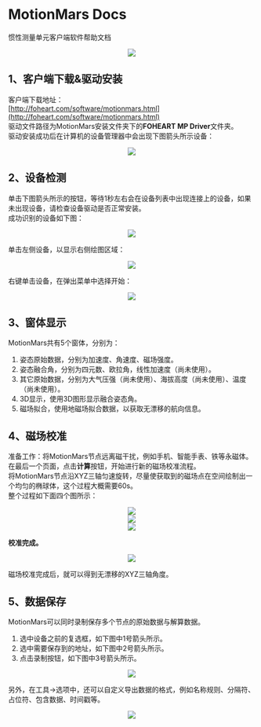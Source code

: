 # MotionMars Docs
惯性测量单元客户端软件帮助文档

<div align=center>
<img src="https://raw.githubusercontent.com/FOHEART/MotionMarsHelp/master/img/3dcube.png"/>
</div>

## 1、客户端下载&驱动安装
客户端下载地址：<br>
[http://foheart.com/software/motionmars.html](http://foheart.com/software/motionmars.html)<br>
驱动文件路径为MotionMars安装文件夹下的**FOHEART MP Driver**文件夹。<br>
驱动安装成功后在计算机的设备管理器中会出现下图箭头所示设备：<br>

<div align=center>
<img src="https://raw.githubusercontent.com/FOHEART/MotionMarsHelp/master/img/deviceinpc.png"/>
</div>

## 2、设备检测
单击下图箭头所示的按钮，等待1秒左右会在设备列表中出现连接上的设备，如果未出现设备，请检查设备驱动是否正常安装。<br>
成功识别的设备如下图：

<div align=center>
<img src="https://raw.githubusercontent.com/FOHEART/MotionMarsHelp/master/img/detectdevice.png"/>
</div>

单击左侧设备，以显示右侧绘图区域：

<div align=center>
<img src="https://raw.githubusercontent.com/FOHEART/MotionMarsHelp/master/img/clickdevice.png"/>
</div>

右键单击设备，在弹出菜单中选择开始：

<div align=center>
<img src="https://raw.githubusercontent.com/FOHEART/MotionMarsHelp/master/img/start100hz.png"/>
</div>

## 3、窗体显示

MotionMars共有5个窗体，分别为：<br>
1. 姿态原始数据，分别为加速度、角速度、磁场强度。
2. 姿态融合角，分别为四元数、欧拉角，线性加速度（尚未使用）。
3. 其它原始数据，分别为大气压强（尚未使用）、海拔高度（尚未使用）、温度（尚未使用）。
4. 3D显示，使用3D图形显示融合姿态角。
5. 磁场拟合，使用地磁场拟合数据，以获取无漂移的航向信息。

## 4、磁场校准

准备工作：将MotionMars节点远离磁干扰，例如手机、智能手表、铁等永磁体。<br>
在最后一个页面，点击**计算**按钮，开始进行新的磁场校准流程。<br>
将MotionMars节点沿XYZ三轴匀速旋转，尽量使获取到的磁场点在空间绘制出一个均匀的椭球体，这个过程大概需要60s。<br>
整个过程如下面四个图所示：<br>

<div align=center>
<img src="https://raw.githubusercontent.com/FOHEART/MotionMarsHelp/master/img/magcalibration1.png"/>
</div>

<div align=center>
<img src="https://raw.githubusercontent.com/FOHEART/MotionMarsHelp/master/img/magcalibration2.png"/>
</div>

<div align=center>
<img src="https://raw.githubusercontent.com/FOHEART/MotionMarsHelp/master/img/magcalibration3.png"/>
</div>

**校准完成。**
<div align=center>
<img src="https://raw.githubusercontent.com/FOHEART/MotionMarsHelp/master/img/magcalibration4.png"/>
</div>

磁场校准完成后，就可以得到无漂移的XYZ三轴角度。

## 5、数据保存

MotionMars可以同时录制保存多个节点的原始数据与解算数据。<br>
1. 选中设备之前的复选框，如下图中1号箭头所示。
2. 选中需要保存到的地址，如下图中2号箭头所示。
3. 点击录制按钮，如下图中3号箭头所示。

<div align=center>
<img src="https://raw.githubusercontent.com/FOHEART/MotionMarsHelp/master/img/clicksave.png"/>
</div>

另外，在工具->选项中，还可以自定义导出数据的格式，例如名称规则、分隔符、占位符、包含数据、时间戳等。

<div align=center>
<img src="https://raw.githubusercontent.com/FOHEART/MotionMarsHelp/master/img/config.png"/>
</div>

